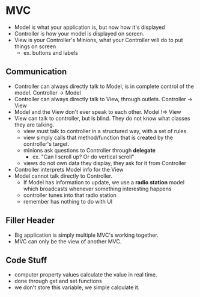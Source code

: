 # MVC

* Model is what your application is, but now how it's displayed
* Controller is how your model is displayed on screen.
* View is your Controller's Minions, what your Controller will do to put things on screen
	* ex. buttons and labels

## Communication
* Controller can always directly talk to Model, is in complete control of the model. Controller -> Model 
* Controller can always directly talk to View, through outlets. Controller -> View
* Model and the View don't ever speak to each other.  Model !=> View
* View can talk to controller, but is blind. They do not know what classes they are talking.
	* view must talk to controller in a structured way, with a set of rules.
	* view simply calls that method/function that is created by the controller's target.
	* minions ask questions to Controller through **delegate** 
		* ex. "Can I scroll up? Or do vertical scroll"
	* views do not own data they display, they ask for it from Controller
* Controller interprets Model info for the View
* Model cannot talk directly to Controller.
	* If Model has information to update, we use a **radio station** model which broadcasts whenever something interesting happens
	* controller tunes into that radio station
	* remember has nothing to do with UI

## Filler Header
* Big application is simply multiple MVC's working together.
* MVC can only be the view of another MVC.

## Code Stuff
* computer property values calculate the value in real time.
* done through get and set functions
* we don't store this variable, we simple calculate it.


